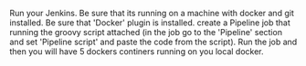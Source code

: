 Run your Jenkins.
Be sure that its running on a machine with  docker and git installed.
Be sure that 'Docker' plugin is installed. 
create a Pipeline job that running the groovy script attached (in the job go to the 'Pipeline' section
and set 'Pipeline script' and paste the code from the script).
Run the job and then you will have 5 dockers continers running on you local docker.
